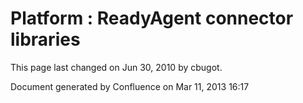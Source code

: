 Platform : ReadyAgent connector libraries
=========================================

This page last changed on Jun 30, 2010 by cbugot.

Document generated by Confluence on Mar 11, 2013 16:17
